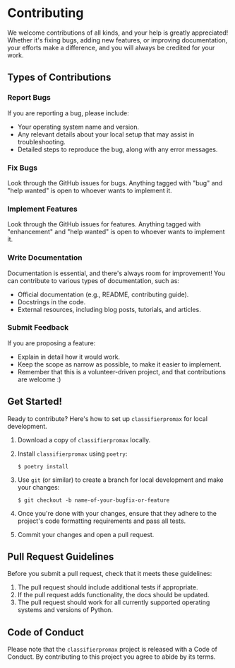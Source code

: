 # Contributing

We welcome contributions of all kinds, and your help is greatly appreciated! Whether it's fixing bugs, adding new features, or improving documentation, your efforts make a difference, and you will always be credited for your work.

## Types of Contributions

### Report Bugs

If you are reporting a bug, please include:

* Your operating system name and version.
* Any relevant details about your local setup that may assist in troubleshooting.
* Detailed steps to reproduce the bug, along with any error messages.

### Fix Bugs

Look through the GitHub issues for bugs. Anything tagged with "bug" and "help
wanted" is open to whoever wants to implement it.

### Implement Features

Look through the GitHub issues for features. Anything tagged with "enhancement"
and "help wanted" is open to whoever wants to implement it.

### Write Documentation

Documentation is essential, and there's always room for improvement! You can contribute to various types of documentation, such as:

* Official documentation (e.g., README, contributing guide).
* Docstrings in the code.
* External resources, including blog posts, tutorials, and articles.

### Submit Feedback

If you are proposing a feature:

* Explain in detail how it would work.
* Keep the scope as narrow as possible, to make it easier to implement.
* Remember that this is a volunteer-driven project, and that contributions
  are welcome :)

## Get Started!

Ready to contribute? Here's how to set up `classifierpromax` for local development.

1. Download a copy of `classifierpromax` locally.
2. Install `classifierpromax` using `poetry`:

    ```console
    $ poetry install
    ```

3. Use `git` (or similar) to create a branch for local development and make your changes:

    ```console
    $ git checkout -b name-of-your-bugfix-or-feature
    ```

4. Once you're done with your changes, ensure that they adhere to the project's code formatting requirements and pass all tests.

5. Commit your changes and open a pull request.

## Pull Request Guidelines

Before you submit a pull request, check that it meets these guidelines:

1. The pull request should include additional tests if appropriate.
2. If the pull request adds functionality, the docs should be updated.
3. The pull request should work for all currently supported operating systems and versions of Python.

## Code of Conduct

Please note that the `classifierpromax` project is released with a
Code of Conduct. By contributing to this project you agree to abide by its terms.
